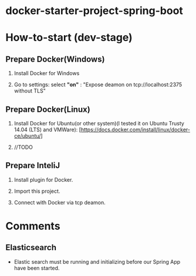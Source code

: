# docker-starter-project-spring-boot

# How-to-start (dev-stage)

## Prepare Docker(Windows)

1. Install Docker for Windows

2. Go to settings: select **"on"** : "Expose deamon on tcp://localhost:2375 without TLS"

## Prepare Docker(Linux)

1. Install Docker for Ubuntu(or other system)(I tested it on Ubuntu Trusty 14.04 (LTS) and VMWare): [https://docs.docker.com/install/linux/docker-ce/ubuntu/]

2. //TODO

## Prepare InteliJ 

1. Install plugin for Docker.

2. Import this project.

3. Connect with Docker via tcp deamon.

# Comments

## Elasticsearch
- Elastic search must be running and initializing before our Spring App have been started.
